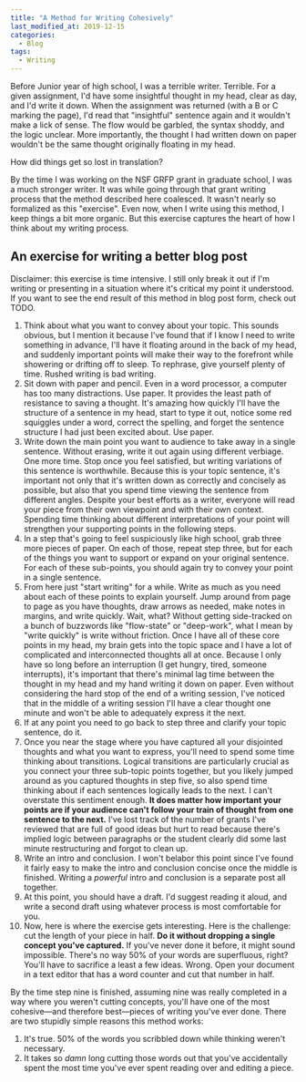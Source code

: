```yaml
---
title: "A Method for Writing Cohesively"
last_modified_at: 2019-12-15
categories:
  - Blog
tags:
  - Writing
---
```


Before Junior year of high school, I was a terrible writer. Terrible. For a given assignment, I'd have some insightful thought in my head, clear as day, and I'd write it down. When the assignment was returned (with a B or C marking the page), I'd read that "insightful" sentence again and it wouldn't make a lick of sense. The flow would be garbled, the syntax shoddy, and the logic unclear. More importantly, the thought I had written down on paper wouldn't be the same thought originally floating in my head.

How did things get so lost in translation?

By the time I was working on the NSF GRFP grant in graduate school, I was a much stronger writer. It was while going through that grant writing process that the method described here coalesced. It wasn't nearly so formalized as this "exercise". Even now, when I write using this method, I keep things a bit more organic. But this exercise captures the heart of how I think about my writing process.

## An exercise for writing a better blog post

Disclaimer: this exercise is time intensive. I still only break it out if I'm writing or presenting in a situation where it's critical my point it understood. If you want to see the end result of this method in blog post form, check out TODO.

1. Think about what you want to convey about your topic. This sounds obvious, but I mention it because I've found that if I know I need to write something in advance, I'll have it floating around in the back of my head, and suddenly important points will make their way to the forefront while showering or drifting off to sleep. To rephrase, give yourself plenty of time. Rushed writing is bad writing.
2. Sit down with paper and pencil. Even in a word processor, a computer has too many distractions. Use paper. It provides the least path of resistance to saving a thought. It's amazing how quickly I'll have the structure of a sentence in my head, start to type it out, notice some red squiggles under a word, correct the spelling, and forget the sentence structure I had just been excited about. Use paper.
3. Write down the main point you want to audience to take away in a single sentence. Without erasing, write it out again using different verbiage. One more time. Stop once you feel satisfied, but writing variations of this sentence is worthwhile. Because this is your topic sentence, it's important not only that it's written down as correctly and concisely as possible, but also that you spend time viewing the sentence from different angles. Despite your best efforts as a writer, everyone will read your piece from their own viewpoint and with their own context. Spending time thinking about different interpretations of your point will strengthen your supporting points in the following steps.
4. In a step that's going to feel suspiciously like high school, grab three more pieces of paper. On each of those, repeat step three, but for each of the things you want to support or expand on your original sentence. For each of these sub-points, you should again try to convey your point in a single sentence.
5. From here just "start writing" for a while. Write as much as you need about each of these points to explain yourself. Jump around from page to page as you have thoughts, draw arrows as needed, make notes in margins, and write quickly. Wait, what? Without getting side-tracked on a bunch of buzzwords like "flow-state" or "deep-work", what I mean by "write quickly" is write without friction. Once I have all of these core points in my head, my brain gets into the topic space and I have a lot of complicated and interconnected thoughts all at once. Because I only have so long before an interruption (I get hungry, tired, someone interrupts), it's important that there's minimal lag time between the thought in my head and my hand writing it down on paper. Even without considering the hard stop of the end of a writing session, I've noticed that in the middle of a writing session I'll have a clear thought one minute and won't be able to adequately express it the next.
6. If at any point you need to go back to step three and clarify your topic sentence, do it.
7. Once you near the stage where you have captured all your disjointed thoughts and what you want to express, you'll need to spend some time thinking about transitions. Logical transitions are particularly crucial as you connect your three sub-topic points together, but you likely jumped around as you captured thoughts in step five, so also spend time thinking about if each sentences logically leads to the next. I can't overstate this sentiment enough. **It does matter how important your points are if your audience can't follow your train of thought from one sentence to the next.** I've lost track of the number of grants I've reviewed that are full of good ideas but hurt to read because there's implied logic between paragraphs or the student clearly did some last minute restructuring and forgot to clean up.
8. Write an intro and conclusion. I won't belabor this point since I've found it fairly easy to make the intro and conclusion concise once the middle is finished. Writing a _powerful_  intro and conclusion is a separate post all together.
8. At this point, you should have a draft. I'd suggest reading it aloud, and write a second draft using whatever process is most comfortable for you.
9. Now, here is where the exercise gets interesting. Here is the challenge: cut the length of your piece in half. **Do it without dropping a single concept you've captured.** If you've never done it before, it might sound impossible. There's no way 50% of your words are superfluous, right? You'll have to sacrifice a least a few ideas. Wrong. Open your document in a text editor that has a word counter and cut that number in half.

By the time step nine is finished, assuming nine was really completed in a way where you weren't cutting concepts, you'll have one of the most cohesive—and therefore best—pieces of writing you've ever done. There are two stupidly simple reasons this method works:
1. It's true. 50% of the words you scribbled down while thinking weren't necessary.
2. It takes so _damn_ long cutting those words out that you've accidentally spent the most time you've ever spent reading over and editing a piece.
